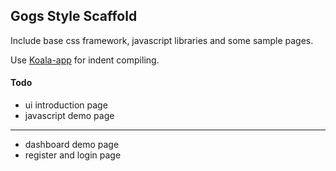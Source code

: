 ## Gogs Style Scaffold

Include base css framework, javascript libraries and some sample pages.

Use [Koala-app](http://koala-app.com/index.html) for indent compiling. 

#### Todo

* ui introduction page
* javascript demo page

--------

* dashboard demo page
* register and login page
